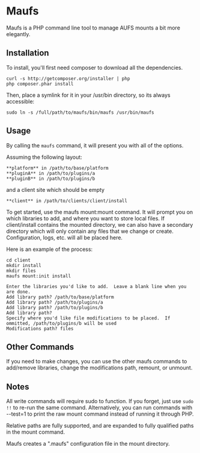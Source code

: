 # Maufs

Maufs is a PHP command line tool to manage AUFS mounts a bit more elegantly.  

## Installation

To install, you'll first need composer to download all the dependencies.

    curl -s http://getcomposer.org/installer | php
    php composer.phar install

Then, place a symlink for it in your /usr/bin directory, so its always accessible:

    sudo ln -s /full/path/to/maufs/bin/maufs /usr/bin/maufs

## Usage

By calling the `maufs` command, it will present you with all of the options.

Assuming the following layout:

    **platform** in /path/to/base/platform
    **pluginA** in /path/to/plugins/a
    **pluginB** in /path/to/plugins/b
    
and a client site which should be empty

    **client** in /path/to/clients/client/install

To get started, use the maufs mount:mount command.  It will prompt you on which libraries to add, and where you want to store local files. If client/install contains the mounted directory, we can also have a secondary directory which will only contain any files that we change or create. Configuration, logs, etc. will all be placed here.

Here is an example of the process:

    cd client
    mkdir install
    mkdir files  
    maufs mount:init install
    
    Enter the libraries you'd like to add.  Leave a blank line when you are done.
    Add library path? /path/to/base/platform
    Add library path? /path/to/plugins/a
    Add library path? /path/to/plugins/b
    Add library path? 
    Specify where you'd like file modifications to be placed.  If ommitted, /path/to/plugins/b will be used
    Modifications path? files

## Other Commands

If you need to make changes, you can use the other maufs commands to add/remove libraries, change the modifications path, remount, or unmount.

## Notes

All write commands will require sudo to function.  If you forget, just use `sudo !!` to re-run the same command.  Alternatively, you can run commands with --test=1 to print the raw mount command instead of running it through PHP.

Relative paths are fully supported, and are expanded to fully qualified paths in the mount command.

Maufs creates a ".maufs" configuration file in the mount directory.
